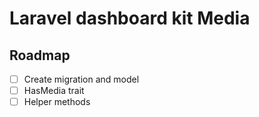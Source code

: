 # Laravel dashboard kit Media

## Roadmap

- [ ] Create migration and model
- [ ] HasMedia trait
- [ ] Helper methods
